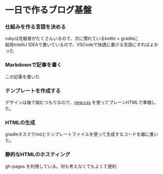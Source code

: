 # 一日で作るブログ基盤

### 仕組みを作る言語を決める

rubyは先駆者がたくさんいるので、次に慣れているkotlin + gradleに  
結局IntelliJ IDEAで書いているので、VSCodeで快適に書ける言語にすればよかった

### Markdownで記事を書く

この記事を書いた

### テンプレートを作成する

デザインは後で組むつもりなので、[new.css](https://newcss.net/) を使ってプレーンHTMLで準備した。

### HTMLの生成

gradleタスクでmdとテンプレートファイルを使って生成するコードを雑に書いた。

### 静的なHTMLのホスティング

gh-pages を利用している。何も考えなくてもよくて便利